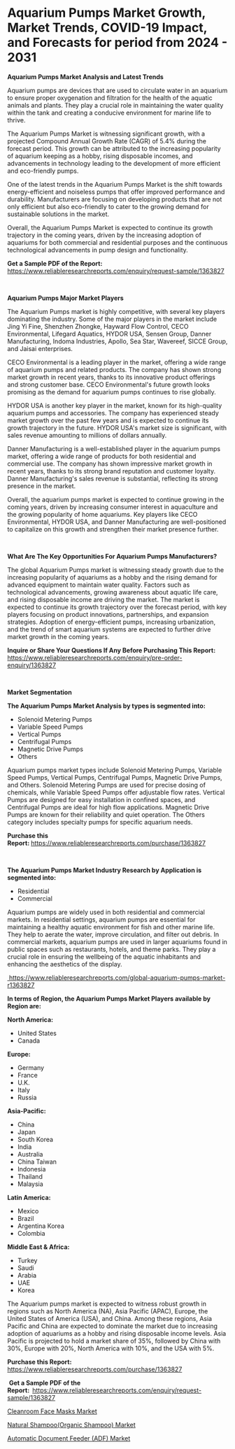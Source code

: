 <p><h1>Aquarium Pumps Market Growth, Market Trends, COVID-19 Impact, and Forecasts for period from 2024 - 2031</h1></p><p><strong>Aquarium Pumps Market Analysis and Latest Trends</strong></p>
<p><p>Aquarium pumps are devices that are used to circulate water in an aquarium to ensure proper oxygenation and filtration for the health of the aquatic animals and plants. They play a crucial role in maintaining the water quality within the tank and creating a conducive environment for marine life to thrive.</p><p>The Aquarium Pumps Market is witnessing significant growth, with a projected Compound Annual Growth Rate (CAGR) of 5.4% during the forecast period. This growth can be attributed to the increasing popularity of aquarium keeping as a hobby, rising disposable incomes, and advancements in technology leading to the development of more efficient and eco-friendly pumps.</p><p>One of the latest trends in the Aquarium Pumps Market is the shift towards energy-efficient and noiseless pumps that offer improved performance and durability. Manufacturers are focusing on developing products that are not only efficient but also eco-friendly to cater to the growing demand for sustainable solutions in the market.</p><p>Overall, the Aquarium Pumps Market is expected to continue its growth trajectory in the coming years, driven by the increasing adoption of aquariums for both commercial and residential purposes and the continuous technological advancements in pump design and functionality.</p></p>
<p><strong>Get a Sample PDF of the Report:&nbsp;</strong> <a href="https://www.reliableresearchreports.com/enquiry/request-sample/1363827">https://www.reliableresearchreports.com/enquiry/request-sample/1363827</a></p>
<p>&nbsp;</p>
<p><strong>Aquarium Pumps Major Market Players</strong></p>
<p><p>The Aquarium Pumps market is highly competitive, with several key players dominating the industry. Some of the major players in the market include Jing Yi Fine, Shenzhen Zhongke, Hayward Flow Control, CECO Environmental, Lifegard Aquatics, HYDOR USA, Sensen Group, Danner Manufacturing, Indoma Industries, Apollo, Sea Star, Wavereef, SICCE Group, and Jaisai enterprises.</p><p>CECO Environmental is a leading player in the market, offering a wide range of aquarium pumps and related products. The company has shown strong market growth in recent years, thanks to its innovative product offerings and strong customer base. CECO Environmental's future growth looks promising as the demand for aquarium pumps continues to rise globally.</p><p>HYDOR USA is another key player in the market, known for its high-quality aquarium pumps and accessories. The company has experienced steady market growth over the past few years and is expected to continue its growth trajectory in the future. HYDOR USA's market size is significant, with sales revenue amounting to millions of dollars annually.</p><p>Danner Manufacturing is a well-established player in the aquarium pumps market, offering a wide range of products for both residential and commercial use. The company has shown impressive market growth in recent years, thanks to its strong brand reputation and customer loyalty. Danner Manufacturing's sales revenue is substantial, reflecting its strong presence in the market.</p><p>Overall, the aquarium pumps market is expected to continue growing in the coming years, driven by increasing consumer interest in aquaculture and the growing popularity of home aquariums. Key players like CECO Environmental, HYDOR USA, and Danner Manufacturing are well-positioned to capitalize on this growth and strengthen their market presence further.</p></p>
<p>&nbsp;</p>
<p><strong>What Are The Key Opportunities For Aquarium Pumps Manufacturers?</strong></p>
<p><p>The global Aquarium Pumps market is witnessing steady growth due to the increasing popularity of aquariums as a hobby and the rising demand for advanced equipment to maintain water quality. Factors such as technological advancements, growing awareness about aquatic life care, and rising disposable income are driving the market. The market is expected to continue its growth trajectory over the forecast period, with key players focusing on product innovations, partnerships, and expansion strategies. Adoption of energy-efficient pumps, increasing urbanization, and the trend of smart aquarium systems are expected to further drive market growth in the coming years.</p></p>
<p><strong>Inquire or Share Your Questions If Any Before Purchasing This Report:</strong> <a href="https://www.reliableresearchreports.com/enquiry/pre-order-enquiry/1363827">https://www.reliableresearchreports.com/enquiry/pre-order-enquiry/1363827</a></p>
<p>&nbsp;</p>
<p><strong>Market Segmentation</strong></p>
<p><strong>The Aquarium Pumps Market Analysis by types is segmented into:</strong></p>
<p><ul><li>Solenoid Metering Pumps</li><li>Variable Speed Pumps</li><li>Vertical Pumps</li><li>Centrifugal Pumps</li><li>Magnetic Drive Pumps</li><li>Others</li></ul></p>
<p><p>Aquarium pumps market types include Solenoid Metering Pumps, Variable Speed Pumps, Vertical Pumps, Centrifugal Pumps, Magnetic Drive Pumps, and Others. Solenoid Metering Pumps are used for precise dosing of chemicals, while Variable Speed Pumps offer adjustable flow rates. Vertical Pumps are designed for easy installation in confined spaces, and Centrifugal Pumps are ideal for high flow applications. Magnetic Drive Pumps are known for their reliability and quiet operation. The Others category includes specialty pumps for specific aquarium needs.</p></p>
<p><strong>Purchase this Report:&nbsp;</strong><a href="https://www.reliableresearchreports.com/purchase/1363827">https://www.reliableresearchreports.com/purchase/1363827</a></p>
<p>&nbsp;</p>
<p><strong>The Aquarium Pumps Market Industry Research by Application is segmented into:</strong></p>
<p><ul><li>Residential</li><li>Commercial</li></ul></p>
<p><p>Aquarium pumps are widely used in both residential and commercial markets. In residential settings, aquarium pumps are essential for maintaining a healthy aquatic environment for fish and other marine life. They help to aerate the water, improve circulation, and filter out debris. In commercial markets, aquarium pumps are used in larger aquariums found in public spaces such as restaurants, hotels, and theme parks. They play a crucial role in ensuring the wellbeing of the aquatic inhabitants and enhancing the aesthetics of the display.</p></p>
<p><a href="https://www.reliableresearchreports.com/global-aquarium-pumps-market-r1363827">&nbsp;https://www.reliableresearchreports.com/global-aquarium-pumps-market-r1363827</a></p>
<p><strong>In terms of Region, the Aquarium Pumps Market Players available by Region are:</strong></p>
<p>
    <p> <strong> North America: </strong>
        <ul>
            <li>United States</li>
            <li>Canada</li>
        </ul>
        </p> 
    <p> <strong> Europe: </strong>
        <ul>
            <li>Germany</li>
            <li>France</li>
            <li>U.K.</li>
            <li>Italy</li>
            <li>Russia</li>
        </ul>
        </p> 
    <p> <strong> Asia-Pacific: </strong>
        <ul>
            <li>China</li>
            <li>Japan</li>
            <li>South Korea</li>
            <li>India</li>
            <li>Australia</li>
            <li>China Taiwan</li>
            <li>Indonesia</li>
            <li>Thailand</li>
            <li>Malaysia</li>
        </ul>
        </p> 
    <p> <strong> Latin America: </strong>
        <ul>
            <li>Mexico</li>
            <li>Brazil</li>
            <li>Argentina Korea</li>
            <li>Colombia</li>
        </ul>
        </p> 
    <p> <strong> Middle East & Africa: </strong>
        <ul>
            <li>Turkey</li>
            <li>Saudi</li>
            <li>Arabia</li>
            <li>UAE</li>
            <li>Korea</li>
        </ul>
    </p>
    </p>
<p><p>The Aquarium pumps market is expected to witness robust growth in regions such as North America (NA), Asia Pacific (APAC), Europe, the United States of America (USA), and China. Among these regions, Asia Pacific and China are expected to dominate the market due to increasing adoption of aquariums as a hobby and rising disposable income levels. Asia Pacific is projected to hold a market share of 35%, followed by China with 30%, Europe with 20%, North America with 10%, and the USA with 5%.</p></p>
<p><strong>Purchase this Report: </strong><a href="https://www.reliableresearchreports.com/purchase/1363827">https://www.reliableresearchreports.com/purchase/1363827</a></p>
<p>&nbsp;<strong>Get a Sample PDF of the Report:&nbsp;&nbsp;</strong><a href="https://www.reliableresearchreports.com/enquiry/request-sample/1363827">https://www.reliableresearchreports.com/enquiry/request-sample/1363827</a></p>
<p><strong></strong></p>
<p><p><a href="https://www.linkedin.com/pulse/cleanroom-face-masks-market-size-trends-complete-industry-overview-zfwyf?trackingId=d8pMbfj33tbkvfhH6B95vA%3D%3D">Cleanroom Face Masks Market</a></p><p><a href="https://www.linkedin.com/pulse/natural-shampooorganic-shampoo-market-size-trends-complete-ezpee?trackingId=u4Dgy%2BaU9rBnv7B%2BCRuaRg%3D%3D">Natural Shampoo(Organic Shampoo) Market</a></p><p><a href="https://www.linkedin.com/pulse/automatic-document-feeder-adf-market-trends-analysis-forecasted-kelve?trackingId=ryog3XZbNiZwf8JBDnTRsA%3D%3D">Automatic Document Feeder (ADF) Market</a></p></p>